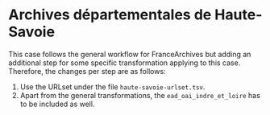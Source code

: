 # Archives départementales de Haute-Savoie

This case follows the general workflow for FranceArchives but adding an additional step for some specific transformation applying to this case. Therefore, the changes per step are as follows:

1. Use the URLset under the file `haute-savoie-urlset.tsv`.
2. Apart from the general transformations, the `ead_oai_indre_et_loire` has to be included as well.